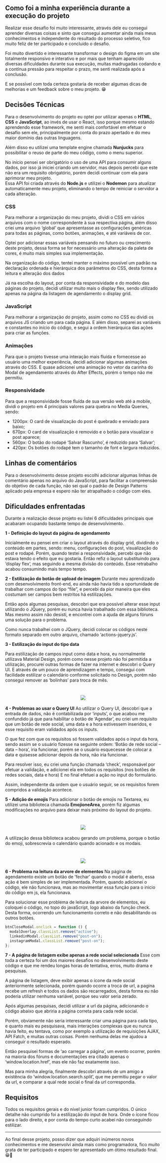 ## Como foi a minha experiência durante a execução do projeto

Realizar esse desafio foi muito interessante, através dele eu consegui aprender diversas coisas e sinto que consegui aumentar ainda mais meus conhecimentos e independente do resultado do processo seletivo, fico muito feliz de ter participado e concluído o desafio.

Foi muito divertido e interessante transformar o design do figma em um site totalmente responsivo e interativo e por mais que tenham aparecido diversas dificuldades durante sua execução, muitas madrugadas codando e a contínua pressão para respeitar o prazo, me senti realizada após a conclusão.

E se possível com toda certeza gostaria de receber algumas dicas de melhorias e um feedback sobre o meu projeto. 😁

## Decisões Técnicas

Para o desenvolvimento do projeto eu optei por utilizar apenas o **HTML**, **CSS** e **JavaScript**, ao invés de usar o React, isso porque mesmo estando aprendendo esse framework, me senti mais confortável em efetuar o desafio sem ele, principalmente por conta do prazo apertado e do meu maior domínio das outras linguagens.

Além disso eu utilizei uma template engine chamada **Nunjucks** para possibilitar o reuso de parte do meu código, como o menu superior.

No início pensei ser obrigatório o uso de uma API para consumir alguns dados, por isso já iniciei criando um servidor, mas depois percebi que este não era um requisito obrigatório, porém decidi continuar com ela para aprimorar meu projeto.  
Essa API foi criada através do **Node.js** e utilizei o **Nodemon** para atualizar automaticamente meu projeto, eliminando o tempo de reiniciar o servidor a cada alteração.

### CSS

Para melhorar a organização do meu projeto, dividi o CSS em vários arquivos com o nome correspondente à sua respectiva página, além disso criei uma arquivo ‘global’ que apresentasse as configurações genéricas para todas as páginas, como botões, animações, e até variáveis de cor.

Optei por adicionar essas variáveis pensando no futuro ou crescimento deste projeto, dessa forma se for necessário uma alteração da paleta de cores, é muito mais simples sua implementação.

Na organização do código, tentei manter o máximo possível um padrão na declaração ordenada e hierárquica dos parâmetros do CSS, desta forma a leitura e alteração dos dados

Já na escolha do layout, por conta da responsividade e do modelo das páginas do projeto, decidi utilizar muito mais o display flex, sendo utilizado apenas na página da listagem de agendamento o display grid.

### JavaScript

Para melhorar a organização do projeto, assim como no CSS eu dividi os arquivos JS criando um para cada página. E além disso, separei as variáveis e constantes no início do código, e segui a ordem hierárquica das ações para criar as funções.

### Animações

Para que o projeto tivesse uma interação mais fluída e fornecesse ao usuário uma melhor experiência, decidi adicionar algumas animações através do CSS. E quase adicionei uma animação no vetor da carinha do Modal de agendamento através do After Effects, porém o tempo não me permitiu.

### Responsividade

Para que a responsividade fosse fluída de sua versão web até a mobile, dividi o projeto em 4 principais valores para quebra no Media Queries, sendo:

- 1200px: O card de visualização do post é quebrado e enviado para baixo;
- 670px: O card de visualização é removido e o botão para visualizar o post aparece;
- 560px: O botão do rodapé ‘Salvar Rascunho’, é reduzido para ‘Salvar’;
- 420px: Os botões do rodapé tem o tamanho de font e largura reduzidos.

## Linhas de comentários

Para o desenvolvimento desse projeto escolhi adicionar algumas linhas de comentário apenas no arquivo do JavaScript, para facilitar a compreensão do objetivo de cada função, não sei qual o padrão de Design Patterns aplicado pela empresa e espero não ter atrapalhado o código com eles.

## Dificuldades enfrentadas

Durante a realização desse projeto eu listei 6 dificuldades principais que acabaram ocupando bastante tempo de desenvolvimento.

**1 - Definição do layout da página de agendamento**

Inicialmente eu pensei em criar o layout através do display grid, dividindo o conteúdo em partes, sendo: menu, configurações do post, visualização do post e rodapé. Porém, quando testei a responsividade, percebi que não estava tendo o efeito que eu gostaria. Então refiz o layout substituindo para ‘display flex’, mas seguindo a mesma divisão do conteúdo. Esse retrabalho acabou consumindo mais tempo tempo.

**2 - Estilização do botão de upload de imagem**
Durante meu aprendizado com desenvolvimento front-end, eu ainda não havia tido a oportunidade de trabalhar com campos do tipo “file”, e percebi da pior maneira que eles costumam ser campos bem restritos há estilizações.

Então após algumas pesquisas, descobri que era possível alterar esse input utilizando o JQuery, porém eu nunca havia trabalhado com essa biblioteca. Mas mesmo assim não desisti, e encontrei com a ajuda de alguns fóruns uma solução para o problema.

Como nunca trabalhei com o JQuery, decidi colocar os códigos neste formato separado em outro arquivo, chamado ‘actions-jquery.js’.

**3 - Estilização do input do tipo data**

Para estilização de campos input como data e hora, eu normalmente utilizava Material Design, porém como nesse projeto não foi permitida a utilização, procurei outras formas de fazer na internet e descobri o Query UI. E através de um pouco de aprendizagem e tempo, consegui com facilidade estilizar o calendário conforme solicitado no Design, porém não consegui remover as ‘bolinhas’ para troca de mês.

<h1 align = center>
    <img src="https://ik.imagekit.io/joyceQuerubino/Mlabs/Calendario_ij-ljbqjU.png">
</h1>

**4 - Problemas ao usar o Query UI**
Ao utilizar o Query UI, descobri que a entrada de dados, não é contabilizada por ‘inputs’, o que acabou me confundido já que para habilitar o botão de ‘Agendar’, eu criei um requisito que um botão de rede social, uma data e a hora estivessem inseridos, e esse requisito eram validados após os inputs.

O que fez com que os requisitos só fossem validados após o input da hora, sendo assim se o usuário fizesse na seguinte ordem: ‘Botão de rede social – data – hora’, iria funcionar, porém se o usuário esquecesse de colocar a data e quisesse adicionar depois da hora, não iria funcionar.

Para resolver isso, eu criei uma função chamada ‘check’, responsável por efetuar a validação, e adicionei ela em todos os requisitos (nos botões de redes sociais, data e hora) E no final efetuei a ação no input do formulário.

Assim, independente da ordem que o usuário seguir, se os requisitos forem compridos a validação acontece.

**5 - Adição de emojis**
Para adicionar o botão de emojis na Textarea, eu utilizei uma biblioteca chamada **EmojioneArea**, porém fiz algumas modificações no arquivo para deixar mais próximo do layout do projeto.

<h1 align = center>
    <img src="https://ik.imagekit.io/joyceQuerubino/Mlabs/EmojiAntesDepois_6O0FrDbvR.png">
</h1>

A utilização dessa biblioteca acabou gerando um problema, porque o botão do emoji, sobrescrevia o calendário quando acionado e os modais.

<h1 align = center>
    <img src="https://ik.imagekit.io/joyceQuerubino/Mlabs/Problema_hiwhBUxoV.png">
</h1>

**6 - Problema na leitura da arvore de elementos**
Na página de agendamento existe um botão de 'fechar' quando o modal é aberto, essa ação é bem simples de ser implementada. Porém, quando adicionei o código, ele não funcionava, mas ao movimentar essa função para o inicio do código em js, ela funcionava.

Para solucionar esse problema de leitura da arvore de elementos, eu coloquei o código, no topo do javaScript, logo abaixo da função check. Desta forma, ocorrendo um funcionamento correto e não desabilitando os outros botões.

```js
btnCloseModal.onclick = function () {
  modalOverlay.classList.remove("active");
  linkedinModal.classList.remove("post-on");
  instagramModal.classList.remove("post-on");
};
```

**7 - A página de listagem exibe apenas a rede social selecionada**
Esse com toda a certeza foi um dos maiores desafios no desenvolvimento deste código e que me rendeu longas horas de tentativa, erros, muito drama e pesquisas.

A página de listagem, deve exibir apenas o ícone da rede social anteriormente selecionada, porém quando ocorre a troca de url, a pagina recebe um refresh e todos os dados são recarregados, desta forma eu não poderia utilizar nenhuma variável, porque seu valor seria zerado.

Após algumas pesquisas, decidi utilizar a url da página, adicionando o código abaixo que abriria a página correta para cada rede social.

Porém, obviamente não seria interessante criar uma página para cada tipo, e quanto mais eu pesquisava, mais interações complexas que eu nunca havia feito, eu tentava, como por exemplo a utilização de requisições AJAX, API Fatch, e muitas outras coisas. Porém nenhuma delas me ajudou a conseguir o resultado esperado.

Então pesquisei formas de ‘ao carregar a página’, um evento ocorrer, porém na maioria dos fóruns e documentações era citado apenas o ‘window.location.href’, mas ele não faz exatamente isso.

Mas para minha alegria, finalmente descobri através de um amigo a existência do ‘window.location.search.split’, que me permitiu pegar o valor da url, e comparar a qual rede social o final da url correspondia.

## Requisitos

Todos os requisitos gerais e do nível junior foram cumpridos. O único detalhe não cumprido foi a estilização do input de hora. Onde o ícone ficou para o lado direito, e por conta do tempo curto acabei não conseguindo estilizar.

---

Ao final desse projeto, posso dizer que adquiri inúmeros novos conhecimentos e me desenvolvi ainda mais como programadora, fico muito grata de ter participado e espero ter apresentado um ótimo resultado final. 😁🚀

